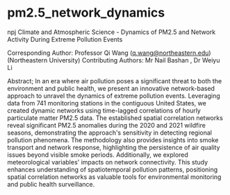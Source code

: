 # pm2.5_network_dynamics

npj Climate and Atmospheric Science - Dynamics of PM2.5 and Network Activity During Extreme Pollution Events

Corresponding Author: Professor Qi Wang (q.wang@northeastern.edu) (Northeastern University)
Contributing Authors: Mr Nail Bashan , Dr Weiyu Li

Abstract; In an era where air pollution poses a significant threat to both the environment and public health, we present an innovative network-based approach to unravel the dynamics of extreme pollution events. Leveraging data from 741 monitoring stations in the contiguous United States, we created dynamic networks using time-lagged correlations of hourly particulate matter PM2.5 data. The established spatial correlation networks reveal significant PM2.5 anomalies during the 2020 and 2021 wildfire seasons, demonstrating the approach's sensitivity in detecting regional pollution phenomena. The methodology also provides insights into smoke transport and network response, highlighting the persistence of air quality issues beyond visible smoke periods. Additionally, we explored meteorological variables' impacts on network connectivity. This study enhances understanding of spatiotemporal pollution patterns, positioning spatial correlation networks as valuable tools for environmental monitoring and public health surveillance.
